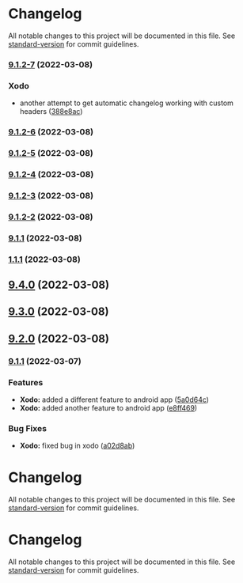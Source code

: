# Changelog

All notable changes to this project will be documented in this file. See [standard-version](https://github.com/conventional-changelog/standard-version) for commit guidelines.

### [9.1.2-7](https://github.com/jahuang40/ConventionalCommitSample/compare/v9.1.2-6...v9.1.2-7) (2022-03-08)


### Xodo

* another attempt to get automatic changelog working with custom headers ([388e8ac](https://github.com/jahuang40/ConventionalCommitSample/commit/388e8ac3c40d41a26d1ded4b6b357e0301bd7a06))

### [9.1.2-6](https://github.com/jahuang40/ConventionalCommitSample/compare/v9.1.2-5...v9.1.2-6) (2022-03-08)

### [9.1.2-5](https://github.com/jahuang40/ConventionalCommitSample/compare/v9.1.2-4...v9.1.2-5) (2022-03-08)

### [9.1.2-4](https://github.com/jahuang40/ConventionalCommitSample/compare/v9.1.2-3...v9.1.2-4) (2022-03-08)

### [9.1.2-3](https://github.com/jahuang40/ConventionalCommitSample/compare/v9.1.2-2...v9.1.2-3) (2022-03-08)

### [9.1.2-2](https://github.com/jahuang40/ConventionalCommitSample/compare/v9.1.2-1...v9.1.2-2) (2022-03-08)

### [9.1.1](https://github.com/jahuang40/ConventionalCommitSample/compare/v1.1.1...v9.1.1) (2022-03-08)

### [1.1.1](https://github.com/jahuang40/ConventionalCommitSample/compare/v9.4.0...v1.1.1) (2022-03-08)

## [9.4.0](https://github.com/jahuang40/ConventionalCommitSample/compare/v9.3.0...v9.4.0) (2022-03-08)

## [9.3.0](https://github.com/jahuang40/ConventionalCommitSample/compare/v9.2.0...v9.3.0) (2022-03-08)

## [9.2.0](https://github.com/jahuang40/ConventionalCommitSample/compare/v9.1.1...v9.2.0) (2022-03-08)

### [9.1.1](https://github.com/jahuang40/ConventionalCommitSample/compare/v9.1.0...v9.1.1) (2022-03-07)


### Features

* **Xodo:** added a different feature to android app ([5a0d64c](https://github.com/jahuang40/ConventionalCommitSample/commit/5a0d64c9a442cdc22fef67298dfbc8428ffe833e))
* **Xodo:** added another feature to android app ([e8ff469](https://github.com/jahuang40/ConventionalCommitSample/commit/e8ff4692d15dc7301b51a8dabb75dde639f368b5))


### Bug Fixes

* **Xodo:** fixed bug in xodo ([a02d8ab](https://github.com/jahuang40/ConventionalCommitSample/commit/a02d8ab4cd7ba8c5918a92bff85f5027233ddb38))

# Changelog

All notable changes to this project will be documented in this file. See [standard-version](https://github.com/conventional-changelog/standard-version) for commit guidelines.

# Changelog

All notable changes to this project will be documented in this file. See [standard-version](https://github.com/conventional-changelog/standard-version) for commit guidelines.
